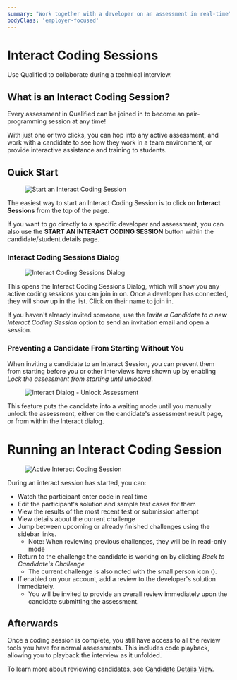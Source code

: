 ```yaml
---
summary: "Work together with a developer on an assessment in real-time"
bodyClass: 'employer-focused'
---
```


# Interact Coding Sessions

Use Qualified to collaborate during a technical interview.

## What is an Interact Coding Session?

Every assessment in Qualified can be joined in to become an pair-programming session at any time!

With just one or two clicks, you can hop into any active assessment, and work with a candidate to see how they work in a team environment, or provide interactive assistance and training to students.

## Quick Start

<div>
<figure class="align-right">

<img src="/kb/images/hire/interact-button.png" alt="Start an Interact Coding Session">

</figure>
</div>

The easiest way to start an Interact Coding Session is to click on **Interact Sessions** from the top of the page.

<div class="note-box">

If you want to go directly to a specific developer and assessment, you can also use the **START AN INTERACT CODING SESSION** button within the candidate/student details page.

</div>

### Interact Coding Sessions Dialog

<figure>

![Interact Coding Sessions Dialog](/images/kb/images/hire/interact-dialog.png)

</figure>

This opens the Interact Coding Sessions Dialog, which will show you any active coding sessions you can join in on. Once a developer has connected, they will show up in the list. Click on their name to join in.

If you haven't already invited someone, use the _Invite a Candidate to a new Interact Coding Session_ option to send an invitation email and open a session.

### Preventing a Candidate From Starting Without You

When inviting a candidate to an Interact Session, you can prevent them from starting before you or other interviews have shown up by enabling _Lock the assessment from starting until unlocked_.

<div>
<figure class="align-right">

![Interact Dialog - Unlock Assessment](/images/kb/images/hire/unlock-assessment.png)

</figure>
</div>

This feature puts the candidate into a waiting mode until you manually unlock the assessment, either on the candidate's assessment result page, or from within the Interact dialog.

# Running an Interact Coding Session

<figure>

![Active Interact Coding Session](/images/kb/images/hire/interact-session.png)

</figure>

During an interact session has started, you can:

* Watch the participant enter code in real time
* Edit the participant's solution and sample test cases for them
* View the results of the most recent test or submission attempt
* View details about the current challenge
* Jump between upcoming or already finished challenges using the sidebar links.
    * Note: When reviewing previous challenges, they will be in read-only mode
* Return to the challenge the candidate is working on by clicking *Back to Candidate's Challenge*
    * The current challenge is also noted with the small person icon (<span class="icon-candidate"/>).
* If enabled on your account, add a review to the developer's solution immediately.
  * You will be invited to provide an overall review immediately upon the candidate submitting the assessment.

## Afterwards

Once a coding session is complete, you still have access to all the review tools you have for normal assessments. This includes code playback, allowing you to playback the interview as it unfolded.

To learn more about reviewing candidates, see [Candidate Details View](/kb/hire/candidates#candidate-student-details-view).
